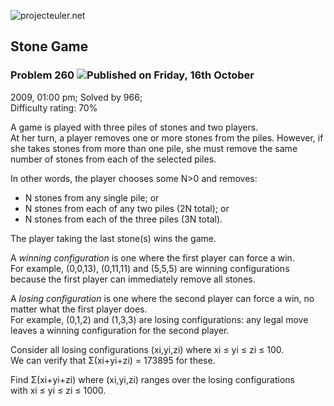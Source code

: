 ![projecteuler.net](images/print_page_logo.png)

## Stone Game

### Problem 260 ![](images/icon_info.png)Published on Friday, 16th October
2009, 01:00 pm; Solved by 966;  
Difficulty rating: 70%

A game is played with three piles of stones and two players.  
At her turn, a player removes one or more stones from the piles. However, if
she takes stones from more than one pile, she must remove the same number of
stones from each of the selected piles.

In other words, the player chooses some N&gt;0 and removes:

  * N stones from any single pile; or
  * N stones from each of any two piles (2N total); or
  * N stones from each of the three piles (3N total).

The player taking the last stone(s) wins the game.

A _winning configuration_ is one where the first player can force a win.  
For example, (0,0,13), (0,11,11) and (5,5,5) are winning configurations
because the first player can immediately remove all stones.

A _losing configuration_ is one where the second player can force a win, no
matter what the first player does.  
For example, (0,1,2) and (1,3,3) are losing configurations: any legal move
leaves a winning configuration for the second player.

Consider all losing configurations (xi,yi,zi) where xi ≤ yi ≤ zi ≤ 100.  
We can verify that Σ(xi+yi+zi) = 173895 for these.

Find Σ(xi+yi+zi) where (xi,yi,zi) ranges over the losing configurations  
with xi ≤ yi ≤ zi ≤ 1000.

  
  

